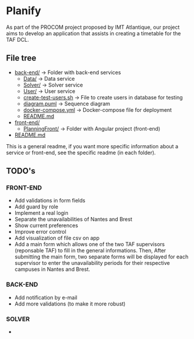# Planify

As part of the PROCOM project proposed by IMT Atlantique, our project aims to develop an application that assists in creating a timetable for the TAF DCL.

## File tree

* [back-end/](.\back-end) &#8594; Folder with back-end services
  * [Data/](.\back-end\Data) &#8594; Data service
  * [Solver/](.\back-end\Solver) &#8594; Solver service
  * [User/](.\back-end\User) &#8594; User service
  * [create-test-users.sh](.\back-end\create-test-users.sh) &#8594; File to create users in database for testing
  * [diagram.puml](.\back-end\diagram.puml) &#8594; Sequence diagram
  * [docker-compose.yml](.\back-end\docker-compose.yml) &#8594; Docker-compose file for deployment 
  * [README.md](.\back-end\README.md)
* [front-end/](.\front-end)
  * [PlanningFront/](.\front-end\PlanningFront) &#8594; Folder with Angular project (front-end)
* [README.md](.\README.md)

This is a general readme, if you want more specific information about a service or front-end, see the specific readme (in each folder).

## TODO's 

### FRONT-END

- Add validations in form fields
- Add guard by role
- Implement a real login
- Separate the unavailabilities of Nantes and Brest
- Show current preferences
- Improve error control
- Add visualization of file csv on app
- Add a main form which allows one of the two TAF supervisors (reponsable TAF) to fill in the general informations. Then, After submitting the main form, two separate forms will be displayed for each supervisor to enter the unavailability periods for their respective campuses in Nantes and Brest.

### BACK-END

- Add notification by e-mail
- Add more validations (to make it more robust)

### SOLVER

- 
